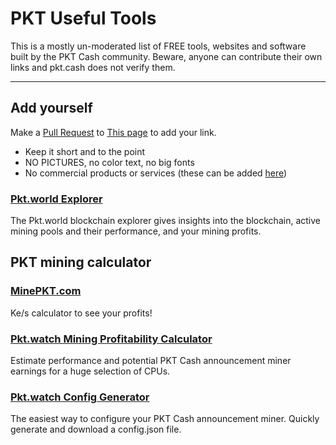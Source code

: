# PKT Useful Tools

This is a mostly un-moderated list of FREE tools, websites and software built by the PKT Cash community. Beware, anyone can contribute their own links and pkt.cash does not verify them.

---
## Add yourself
Make a [Pull Request](https://docs.github.com/en/github/collaborating-with-pull-requests/proposing-changes-to-your-work-with-pull-requests/creating-a-pull-request) to [This page](https://github.com/pkt-cash/pkt-docs/blob/main/docs/useful_tools.md) to add your link.

* Keep it short and to the point
* NO PICTURES, no color text, no big fonts
* No commercial products or services (these can be added [here](https://docs.pkt.cash/en/latest/commercial/))

### [Pkt.world Explorer](http://pkt.world/explorer)
The Pkt.world blockchain explorer gives insights into the blockchain, active mining pools and their performance, and your mining profits.

## PKT mining calculator
### [MinePKT.com](https://minepkt.com/)
Ke/s calculator to see your profits!

### [Pkt.watch Mining Profitability Calculator](https://calculator.pkt.watch/)
Estimate performance and potential PKT Cash announcement miner earnings for a huge selection of CPUs.

### [Pkt.watch Config Generator](https://config.pkt.watch/)
The easiest way to configure your PKT Cash announcement miner. Quickly generate and download a config.json file.